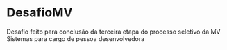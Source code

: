 # DesafioMV
Desafio feito para conclusão da terceira etapa do processo seletivo da MV Sistemas para cargo de pessoa desenvolvedora
